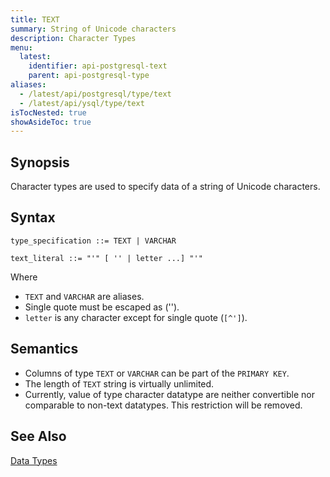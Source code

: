 ```yaml
---
title: TEXT
summary: String of Unicode characters
description: Character Types
menu:
  latest:
    identifier: api-postgresql-text
    parent: api-postgresql-type
aliases:
  - /latest/api/postgresql/type/text
  - /latest/api/ysql/type/text
isTocNested: true
showAsideToc: true
---
```


## Synopsis
Character types are used to specify data of a string of Unicode characters.

## Syntax
```
type_specification ::= TEXT | VARCHAR

text_literal ::= "'" [ '' | letter ...] "'"
```

Where 

- `TEXT` and `VARCHAR` are aliases.
- Single quote must be escaped as ('').
- `letter` is any character except for single quote (`[^']`).

## Semantics

- Columns of type `TEXT` or `VARCHAR` can be part of the `PRIMARY KEY`.
- The length of `TEXT` string is virtually unlimited.
- Currently, value of type character datatype are neither convertible nor comparable to non-text datatypes. This restriction will be removed.

## See Also

[Data Types](..#datatypes)
